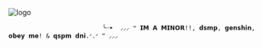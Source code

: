 ![logo](https://i.pinimg.com/originals/4f/eb/28/4feb28e1103331c11d7080aeba6a4a87.jpg)

                              ╰┈➤  ⸝⸝⸝ ❝ 𝗜𝗠 𝗔 𝗠𝗜𝗡𝗢𝗥!!, 𝗱𝘀𝗺𝗽, 𝗴𝗲𝗻𝘀𝗵𝗶𝗻, 𝗼𝗯𝗲𝘆 𝗺𝗲! & 𝗾𝘀𝗽𝗺 𝗱𝗻𝗶.ᐟ.ᐟ ❞ ⸝⸝⸝


